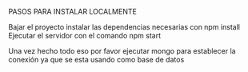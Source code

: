 PASOS PARA INSTALAR LOCALMENTE

Bajar el proyecto
instalar las dependencias necesarias con npm install
Ejecutar el servidor con el comando npm start

Una vez hecho todo eso por favor ejecutar mongo para establecer la conexión ya que se esta usando como base de datos
